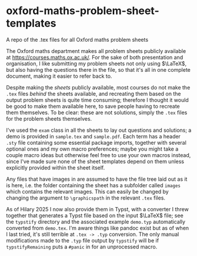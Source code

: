 # oxford-maths-problem-sheet-templates
A repo of the .tex files for all Oxford maths problem sheets

The Oxford maths department makes all problem sheets publicly available at https://courses.maths.ox.ac.uk/. For the sake of both presentation and organisation, I like submitting my problem sheets not only using $\LaTeX$, but also having the questions there in the file, so that it's all in one complete document, making it easier to refer back to.

Despite making the *sheets* publicly available, most courses do not make the `.tex` files *behind* the sheets available, and recreating them based on the output problem sheets is quite time consuming; therefore I thought it would be good to make them available here, to save people having to recreate them themselves. To be clear: these are not solutions, simply the `.tex` files for the problem sheets themselves.

I've used the `exam` class in all the sheets to lay out questions and solutions; a demo is provided in `sample.tex` and `sample.pdf`. Each term has a header `.sty` file containing some essential package imports, together with several optional ones and my own macro preferences; maybe you might take a couple macro ideas but otherwise feel free to use your own macros instead, since I've made sure none of the sheet templates depend on them unless explicitly provided within the sheet itself.

Any files that have images in are assumed to have the file tree laid out as it is here, i.e. the folder containing the sheet has a subfolder called `images` which contains the relevant images. This can easily be changed by changing the argument to `\graphicspath` in the relevant `.tex` files.



As of Hilary 2025 I now also provide them in Typst, with a converter I threw together that generates a Typst file based on the input $\LaTeX$ file; see the `typstify` directory and the associated example `demo.typ` automatically converted from `demo.tex`. I'm aware things like pandoc exist but as of when I last tried, it's still terrible at `.tex -> .typ` conversion. The only manual modifications made to the `.typ` file output by `typstify` will be if `typstifyRemaining` puts a `#panic` in for an unprocessed macro.

